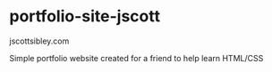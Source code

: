 # portfolio-site-jscott
jscottsibley.com

Simple portfolio website created for a friend to help learn HTML/CSS
